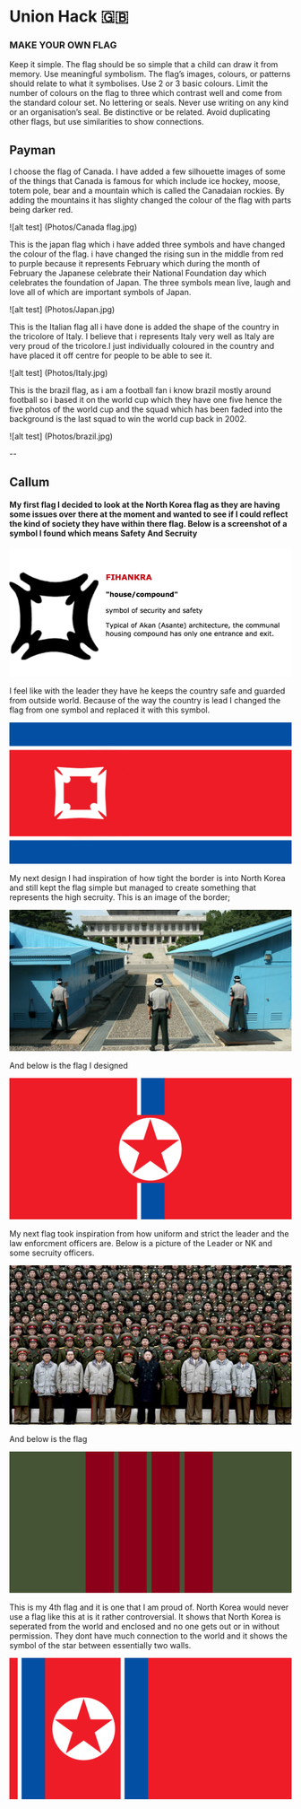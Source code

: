 # Union Hack :gb:

### MAKE YOUR OWN FLAG

Keep it simple. The flag should be so simple that a child can draw it from memory.
Use meaningful symbolism. The flag’s images, colours, or patterns should relate to what it symbolises.
Use 2 or 3 basic colours. Limit the number of colours on the flag to three which contrast well and come from the standard colour set.
No lettering or seals. Never use writing on any kind or an organisation’s seal.
Be distinctive or be related. Avoid duplicating other flags, but use similarities to show connections.



## Payman

I choose the flag of Canada. I have added a few silhouette images of some of the things that Canada is famous for which include ice hockey, moose, totem pole, bear and a mountain which is called the Canadaian rockies. By adding the mountains it has slighty changed the colour of the flag with parts being darker red. 

![alt test] (Photos/Canada flag.jpg)

This is the japan flag which i have added three symbols and have changed the colour of the flag. i have changed the rising sun in the middle from red to purple because it represents February which during the month of February the Japanese celebrate their National Foundation day which celebrates the foundation of Japan. The three symbols mean live, laugh and love all of which are important symbols of Japan.


![alt test] (Photos/Japan.jpg)

This is the Italian flag all i have done is added the shape of the country in the tricolore of Italy. I believe that i represents Italy very well as Italy are very proud of the tricolore.I just individually coloured in the country and have placed it off centre for people to be able to see it.


![alt test] (Photos/Italy.jpg)


This is the brazil flag, as i am a football fan i know brazil mostly around football so i based it on the world cup which they have one five hence the five photos of the world cup and the squad which has been faded into the background is the last squad to win the world cup back in 2002.


![alt test] (Photos/brazil.jpg)




--



## Callum

#### My first flag I decided to look at the North Korea flag as they are having some issues over there at the moment and wanted to see if I could reflect the kind of society they have within there flag. Below is a screenshot of a symbol I found which means Safety And Secruity

![alt text](Photos/screenshot.png)

I feel like with the leader they have he keeps the country safe and guarded from outside world. Because of the way the country is lead I changed the flag from one symbol and replaced it with this symbol.

![Flag 1](Photos/callumflag1.jpg)


My next design I had inspiration of how tight the border is into North Korea and still kept the flag simple but managed to create something that represents the high secruity. This is an image of the border;

![Border](Photos/border.jpg)

And below is the flag I designed

![Flag 3](Photos/callumflag3.jpg)

My next flag took inspiration from how uniform and strict the leader and the law enforcment officers are. Below is a picture of the Leader or NK and some secruity officers.

![Order](Photos/order.jpg)

And below is the flag

![Flag 3](Photos/callumflag2.jpg)

This is my 4th flag and it is one that I am proud of. North Korea would never use a flag like this at is it rather controversial. It shows that North Korea is seperated from the world and enclosed and no one gets out or in without permission. They dont have much connection to the world and it shows the symbol of the star between essentially two walls.

![Flag 4](Photos/callumflag4.jpg)


